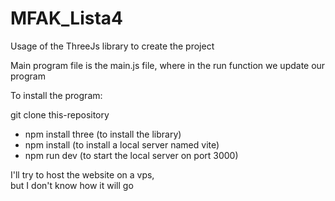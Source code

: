 # MFAK_Lista4
Usage of the ThreeJs library to create the project

Main program file is the main.js file, where in the run function we update our program <br />

To install the program: <br />

git clone this-repository <br />
- npm install three (to install the library) <br />
- npm install (to install a local server named vite) <br />
- npm run dev (to start the local server on port 3000)<br />

I'll try to host the website on a vps, <br />
but I don't know how it will go
